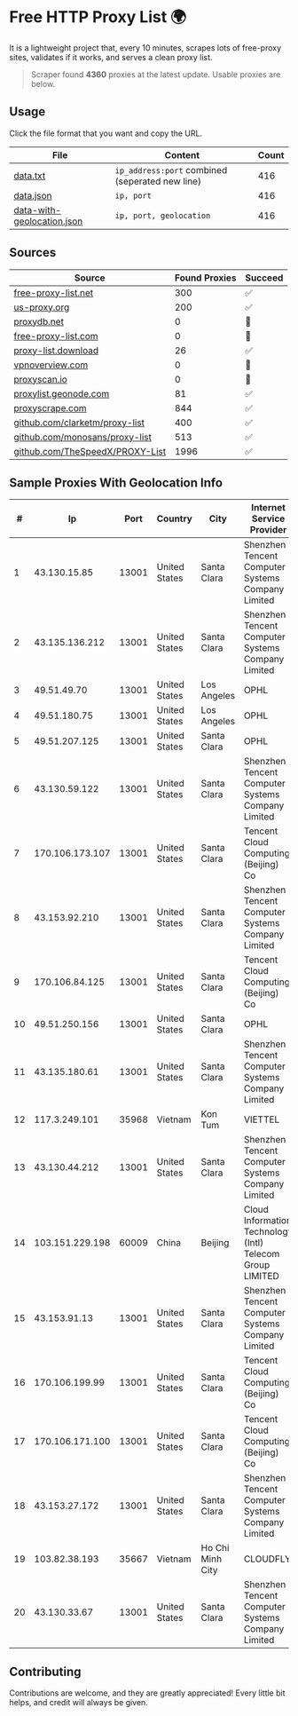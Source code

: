 
# Free HTTP Proxy List 🌍

It is a lightweight project that, every 10 minutes, scrapes lots of free-proxy sites, validates if it works, and serves a clean proxy list.


> Scraper found **4360** proxies at the latest update. Usable proxies are below.

## Usage

Click the file format that you want and copy the URL.


|File|Content|Count|
|----|-------|-----|
|[data.txt](https://raw.githubusercontent.com/themiralay/Proxy-List-World/master/data.txt)|`ip_address:port` combined (seperated new line)|416|
|[data.json](https://raw.githubusercontent.com/themiralay/Proxy-List-World/master/data.json)|`ip, port`|416|
|[data-with-geolocation.json](https://raw.githubusercontent.com/themiralay/Proxy-List-World/master/data-with-geolocation.json)|`ip, port, geolocation`|416|

## Sources

|Source|Found Proxies|Succeed|
|------|-------------|-------|
|[free-proxy-list.net](https://free-proxy-list.net)|300|✅|
|[us-proxy.org](https://www.us-proxy.org)|200|✅|
|[proxydb.net](http://proxydb.net)|0|🚫|
|[free-proxy-list.com](https://free-proxy-list.com/?page=&port=&type%5B%5D=http&type%5B%5D=https&up_time=0&search=Search)|0|🚫|
|[proxy-list.download](https://www.proxy-list.download/HTTP)|26|✅|
|[vpnoverview.com](https://vpnoverview.com/privacy/anonymous-browsing/free-proxy-servers)|0|🚫|
|[proxyscan.io](https://www.proxyscan.io)|0|🚫|
|[proxylist.geonode.com](https://proxylist.geonode.com/api/proxy-list?limit=300&page=1&sort_by=lastChecked&sort_type=desc&protocols=http,https)|81|✅|
|[proxyscrape.com](https://api.proxyscrape.com/v2/?request=displayproxies&protocol=http&timeout=10000&country=all&ssl=all&anonymity=all)|844|✅|
|[github.com/clarketm/proxy-list](https://raw.githubusercontent.com/clarketm/proxy-list/master/proxy-list-raw.txt)|400|✅|
|[github.com/monosans/proxy-list](https://raw.githubusercontent.com/monosans/proxy-list/main/proxies/http.txt)|513|✅|
|[github.com/TheSpeedX/PROXY-List](https://raw.githubusercontent.com/TheSpeedX/PROXY-List/master/http.txt)|1996|✅|


## Sample Proxies With Geolocation Info

|#|Ip|Port|Country|City|Internet Service Provider|
|-|--|----|-------|----|-------------------------|
|1|43.130.15.85|13001|United States|Santa Clara|Shenzhen Tencent Computer Systems Company Limited|
|2|43.135.136.212|13001|United States|Santa Clara|Shenzhen Tencent Computer Systems Company Limited|
|3|49.51.49.70|13001|United States|Los Angeles|OPHL|
|4|49.51.180.75|13001|United States|Los Angeles|OPHL|
|5|49.51.207.125|13001|United States|Santa Clara|OPHL|
|6|43.130.59.122|13001|United States|Santa Clara|Shenzhen Tencent Computer Systems Company Limited|
|7|170.106.173.107|13001|United States|Santa Clara|Tencent Cloud Computing (Beijing) Co|
|8|43.153.92.210|13001|United States|Santa Clara|Shenzhen Tencent Computer Systems Company Limited|
|9|170.106.84.125|13001|United States|Santa Clara|Tencent Cloud Computing (Beijing) Co|
|10|49.51.250.156|13001|United States|Santa Clara|OPHL|
|11|43.135.180.61|13001|United States|Santa Clara|Shenzhen Tencent Computer Systems Company Limited|
|12|117.3.249.101|35968|Vietnam|Kon Tum|VIETTEL|
|13|43.130.44.212|13001|United States|Santa Clara|Shenzhen Tencent Computer Systems Company Limited|
|14|103.151.229.198|60009|China|Beijing|Cloud Information Technology (Intl) Telecom Group LIMITED|
|15|43.153.91.13|13001|United States|Santa Clara|Shenzhen Tencent Computer Systems Company Limited|
|16|170.106.199.99|13001|United States|Santa Clara|Tencent Cloud Computing (Beijing) Co|
|17|170.106.171.100|13001|United States|Santa Clara|Tencent Cloud Computing (Beijing) Co|
|18|43.153.27.172|13001|United States|Santa Clara|Shenzhen Tencent Computer Systems Company Limited|
|19|103.82.38.193|35667|Vietnam|Ho Chi Minh City|CLOUDFLY|
|20|43.130.33.67|13001|United States|Santa Clara|Shenzhen Tencent Computer Systems Company Limited|



## Contributing

Contributions are welcome, and they are greatly appreciated! Every
little bit helps, and credit will always be given.

